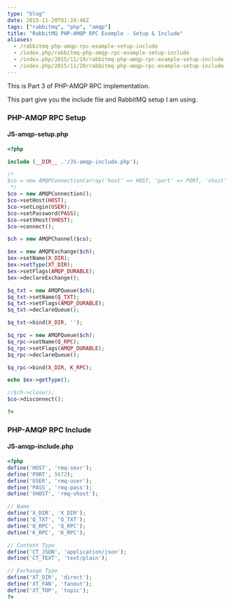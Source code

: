 ```yaml
---
type: "blog"
date: 2015-11-20T01:24:46Z
tags: ["rabbitmq", "php", "amqp"]
title: "RabbitMQ PHP-AMQP RPC Example - Setup & Include"
aliases:
  - /rabbitmq-php-amqp-rpc-example-setup-include
  - /index.php/rabbitmq-php-amqp-rpc-example-setup-include
  - /index.php/2015/11/19/rabbitmq-php-amqp-rpc-example-setup-include
  - /index.php/2015/11/20/rabbitmq-php-amqp-rpc-example-setup-include
---
```


This is Part 3 of PHP-AMQP RPC implementation.
<!--more-->

This part give you the include file and RabbitMQ setup I am using.

### PHP-AMQP RPC Setup

#### JS-amqp-setup.php

```php
<?php

include (__DIR__ .'/JS-amqp-include.php');

/*
$co = new AMQPConnection(array('host' => HOST, 'port' => PORT, 'vhost' => VHOST, 'login' => USER, 'password' => PASS));
 */
$co = new AMQPConnection();
$co->setHost(HOST);
$co->setLogin(USER);
$co->setPassword(PASS);
$co->setVHost(VHOST);
$co->connect();

$ch = new AMQPChannel($co);

$ex = new AMQPExchange($ch);
$ex->setName(X_DIR);
$ex->setType(XT_DIR);
$ex->setFlags(AMQP_DURABLE);
$ex->declareExchange();

$q_txt = new AMQPQueue($ch);
$q_txt->setName(Q_TXT);
$q_txt->setFlags(AMQP_DURABLE);
$q_txt->declareQueue();

$q_txt->bind(X_DIR, '');

$q_rpc = new AMQPQueue($ch);
$q_rpc->setName(Q_RPC);
$q_rpc->setFlags(AMQP_DURABLE);
$q_rpc->declareQueue();

$q_rpc->bind(X_DIR, K_RPC);

echo $ex->getType();

//$ch->close();
$co->disconnect();

?>
```

### PHP-AMQP RPC Include

#### JS-amqp-include.php

```php
<?php
define('HOST', 'rmq-sevr');
define('PORT', 5672);
define('USER', 'rmq-user');
define('PASS', 'rmq-pass');
define('VHOST', 'rmq-vhost');

// Name
define('X_DIR', 'X_DIR');
define('Q_TXT', 'Q_TXT');
define('Q_RPC', 'Q_RPC');
define('K_RPC', 'K_RPC');

// Content Type
define('CT_JSON', 'application/json');
define('CT_TEXT', 'text/plain');

// Exchange Type
define('XT_DIR', 'direct');
define('XT_FAN', 'fanout');
define('XT_TOP', 'topic');
?>
```
